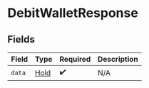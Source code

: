 # DebitWalletResponse


## Fields

| Field                               | Type                                | Required                            | Description                         |
| ----------------------------------- | ----------------------------------- | ----------------------------------- | ----------------------------------- |
| `data`                              | [Hold](../../models/shared/hold.md) | :heavy_check_mark:                  | N/A                                 |